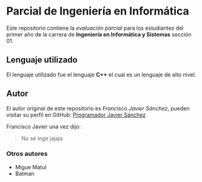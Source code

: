 # Parcial de Ingeniería en Informática
Este repositorio contiene la *evaluación parcial* para los estudiantes del primer año de la carrera de **Ingeniería en Informática y Sistemas** sección 01.
## Lenguaje utilizado 
El lenguaje utilizado fue el lenguaje **C++** el cual es un lenguaje de alto nivel.

## Autor
El autor original de este repositorio es *Francisco Javier Sánchez*, pueden visitar su perfil en GitHub:
[Programador Javier Sánchez](https://github.com/JavierSanchez17/)

Francisco Javier una vez dijo:
> No sé inge jajaja

### Otros autores
- Migue Matul
- Batman